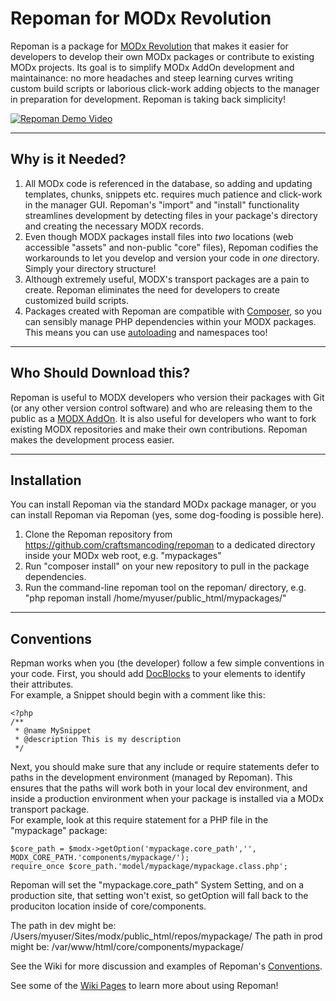 # Repoman for MODx Revolution

Repoman is a package for [MODx Revolution](http://modx.com/) that makes it easier for developers to develop their own MODx packages or contribute to existing MODx projects.  Its goal is to simplify MODx AddOn development and maintainance: no more headaches and steep learning curves writing custom build scripts or laborious click-work adding objects to the manager in preparation for development. Repoman is taking back simplicity!

[![Repoman Demo Video](https://raw2.github.com/craftsmancoding/repoman/master/screenshots/video_intro.jpg)](https://www.youtube.com/watch?v=byCNjy4Txfo)

-------------------------------

## Why is it Needed?

1. All MODx code is referenced in the database, so adding and updating templates, chunks, snippets etc. requires much patience and click-work in the manager GUI.  Repoman's "import" and "install" functionality streamlines development by detecting files in your package's directory and creating the necessary MODX records.
2. Even though MODX packages install files into _two_ locations (web accessible "assets" and non-public "core" files), Repoman codifies the workarounds to let you develop and version your code in _one_ directory.  Simply your directory structure!
3. Although extremely useful, MODX's transport packages are a pain to create.  Repoman eliminates the need for developers to create customized build scripts. 
4. Packages created with Repoman are compatible with [Composer](https://getcomposer.org/), so you can sensibly manage PHP dependencies within your MODX packages.  This means you can use [autoloading](https://github.com/craftsmancoding/repoman/wiki/Autoloading) and namespaces too!

--------------------------------

## Who Should Download this?

Repoman is useful to MODX developers who version their packages with Git (or any other version control software) and who are releasing them to the public as a [MODX AddOn](http://modx.com/extras/).  It is also useful for developers who want to fork existing MODX repositories and make their own contributions.  Repoman makes the development process easier.

---------------------------------

## Installation

You can install Repoman via the standard MODx package manager, or you can install Repoman via Repoman (yes, some dog-fooding is possible here).

1. Clone the Repoman repository from https://github.com/craftsmancoding/repoman to a dedicated directory inside your MODx web root, e.g. "mypackages"
2. Run "composer install" on your new repository to pull in the package dependencies.
3. Run the command-line repoman tool on the repoman/ directory, e.g. "php repoman install /home/myuser/public_html/mypackages/"

---------------------------------
## Conventions

Repman works when you (the developer) follow a few simple conventions in your code.  First, you should add 
[DocBlocks](https://github.com/craftsmancoding/repoman/wiki/DocBlocks) to your elements to identify their attributes.  
For example, a Snippet should begin with a comment like this:

    <?php
    /**
     * @name MySnippet
     * @description This is my description
     */

Next, you should make sure that any include or require statements defer to paths in the development environment (managed by Repoman).  This ensures that the 
paths will work both in your local dev environment, and inside a production environment when your package is installed via a MODx transport package.  
For example, look at this require statement for a PHP file in the "mypackage" package:

    $core_path = $modx->getOption('mypackage.core_path','', MODX_CORE_PATH.'components/mypackage/');
    require_once $core_path.'model/mypackage/mypackage.class.php';

Repoman will set the "mypackage.core_path" System Setting, and on a production site, that setting won't exist, so getOption will fall back to the produciton
location inside of core/components.  

The path in dev might be: /Users/myuser/Sites/modx/public_html/repos/mypackage/
The path in prod might be: /var/www/html/core/components/mypackage/

See the Wiki for more discussion and examples of Repoman's [Conventions](https://github.com/craftsmancoding/repoman/wiki/Conventions).

See some of the [Wiki Pages](https://github.com/craftsmancoding/repoman/wiki/_pages) to learn more about using Repoman!